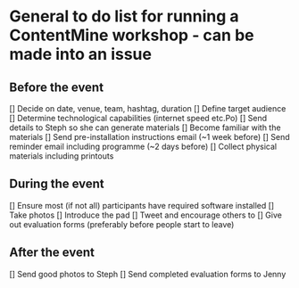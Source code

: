 # General to do list for running a ContentMine workshop - can be made into an issue

## Before the event

[] Decide on date, venue, team, hashtag, duration
[] Define target audience
[] Determine technological capabilities (internet speed etc.Po)
[] Send details to Steph so she can generate materials
[] Become familiar with the materials
[] Send pre-installation instructions email (~1 week before)
[] Send reminder email including programme (~2 days before)
[] Collect physical materials including printouts

## During the event

[] Ensure most (if not all) participants have required software installed
[] Take photos
[] Introduce the pad
[] Tweet and encourage others to
[] Give out evaluation forms (preferably before people start to leave)

## After the event

[] Send good photos to Steph
[] Send completed evaluation forms to Jenny

